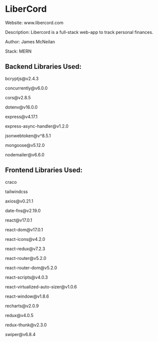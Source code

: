 <div>
  <h1>LiberCord</h1>
  <p>Website: www.libercord.com</p>
  <p>Description: Libercord is a full-stack web-app to track personal finances.</p>
  <p>Author: James McNeilan</p>
  <p>Stack: MERN</p>
</div>

<div>
  <h2>Backend Libraries Used:</h2>
  <p>bcryptjs@v2.4.3</p>
  <p>concurrently@v6.0.0</p>
  <p>cors@v2.8.5</p>
  <p>dotenv@v16.0.0</p>
  <p>express@v4.17.1</p>
  <p>express-async-handler@v1.2.0</p>
  <p>jsonwebtoken@v^8.5.1</p>
  <p>mongoose@v5.12.0</p>
  <p>nodemailer@v6.6.0</p>
</div>

<div>
  <h2>Frontend Libraries Used:</h2>
  <p>craco</p>
  <p>tailwindcss</p>
  <p>axios@v0.21.1</p>
  <p>date-fns@v2.19.0</p>
  <p>react@v17.0.1</p>
  <p>react-dom@v17.0.1</p>
  <p>react-icons@v4.2.0</p>
  <p>react-redux@v7.2.3</p>
  <p>react-router@v5.2.0</p>
  <p>react-router-dom@v5.2.0</p>
  <p>react-scripts@v4.0.3</p>
  <p>react-virtualized-auto-sizer@v1.0.6</p>
  <p>react-window@v1.8.6</p>
  <p>recharts@v2.0.9</p>
  <p>redux@v4.0.5</p>
  <p>redux-thunk@v2.3.0</p>
  <p>swiper@v6.8.4</p>
</div>
